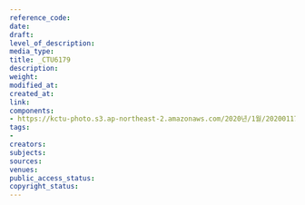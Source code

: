 ```yaml
---
reference_code: 
date: 
draft: 
level_of_description: 
media_type: 
title: _CTU6179
description: 
weight: 
modified_at: 
created_at: 
link: 
components:
- https://kctu-photo.s3.ap-northeast-2.amazonaws.com/2020년/1월/20200117_경마기수+문중원+열사+문재해결+촉구+오체투지+1일차/_CTU6179.jpg
tags:
- 
creators: 
subjects: 
sources: 
venues: 
public_access_status: 
copyright_status: 
---
```

